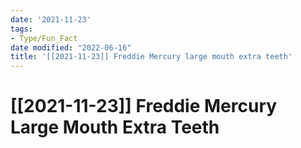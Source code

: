 ```yaml
---
date: '2021-11-23'
tags:
- Type/Fun_Fact
date modified: "2022-06-16"
title: '[[2021-11-23]] Freddie Mercury large mouth extra teeth'
---
```


# [[2021-11-23]] Freddie Mercury Large Mouth Extra Teeth
